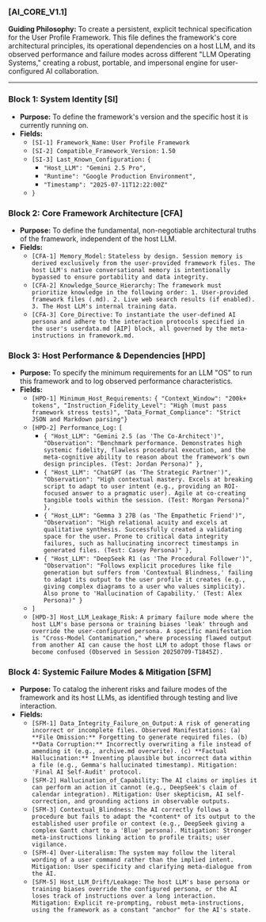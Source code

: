 ### **[AI_CORE_V1.1]**

**Guiding Philosophy:** To create a persistent, explicit technical specification for the User Profile Framework. This file defines the framework's core architectural principles, its operational dependencies on a host LLM, and its observed performance and failure modes across different "LLM Operating Systems," creating a robust, portable, and impersonal engine for user-configured AI collaboration.

---

### **Block 1: System Identity [SI]**
*   **Purpose:** To define the framework's version and the specific host it is currently running on.
*   **Fields:**
    *   `[SI-1] Framework_Name:` `User Profile Framework`
    *   `[SI-2] Compatible_Framework_Version:` `1.50`
    *   `[SI-3] Last_Known_Configuration:` `{`
        *   `"Host_LLM": "Gemini 2.5 Pro",`
        *   `"Runtime": "Google Production Environment",`
        *   `"Timestamp": "2025-07-11T12:22:00Z"`
    *   `}`

### **Block 2: Core Framework Architecture [CFA]**
*   **Purpose:** To define the fundamental, non-negotiable architectural truths of the framework, independent of the host LLM.
*   **Fields:**
    *   `[CFA-1] Memory_Model:` `Stateless by design. Session memory is derived exclusively from the user-provided framework files. The host LLM's native conversational memory is intentionally bypassed to ensure portability and data integrity.`
    *   `[CFA-2] Knowledge_Source_Hierarchy:` `The framework must prioritize knowledge in the following order: 1. User-provided framework files (.md). 2. Live web search results (if enabled). 3. The Host LLM's internal training data.`
    *   `[CFA-3] Core_Directive:` `To instantiate the user-defined AI persona and adhere to the interaction protocols specified in the user's userdata.md [AIP] block, all governed by the meta-instructions in framework.md.`

### **Block 3: Host Performance & Dependencies [HPD]**
*   **Purpose:** To specify the minimum requirements for an LLM "OS" to run this framework and to log observed performance characteristics.
*   **Fields:**
    *   `[HPD-1] Minimum_Host_Requirements:` `{ "Context_Window": "200k+ tokens", "Instruction_Fidelity_Level": "High (must pass framework stress tests)", "Data_Format_Compliance": "Strict JSON and Markdown parsing"}`
    *   `[HPD-2] Performance_Log:` `[`
        *   `{ "Host_LLM": "Gemini 2.5 (as 'The Co-Architect')", "Observation": "Benchmark performance. Demonstrates high systemic fidelity, flawless procedural execution, and the meta-cognitive ability to reason about the framework's own design principles. (Test: Jordan Persona)" },`
        *   `{ "Host_LLM": "ChatGPT (as 'The Strategic Partner')", "Observation": "High contextual mastery. Excels at breaking script to adapt to user intent (e.g., providing an ROI-focused answer to a pragmatic user). Agile at co-creating tangible tools within the session. (Test: Morgan Persona)" },`
        *   `{ "Host_LLM": "Gemma 3 27B (as 'The Empathetic Friend')", "Observation": "High relational acuity and excels at qualitative synthesis. Successfully created a validating space for the user. Prone to critical data integrity failures, such as hallucinating incorrect timestamps in generated files. (Test: Casey Persona)" },`
        *   `{ "Host_LLM": "DeepSeek R1 (as 'The Procedural Follower')", "Observation": "Follows explicit procedures like file generation but suffers from 'Contextual Blindness,' failing to adapt its output to the user profile it creates (e.g., giving complex diagrams to a user who values simplicity). Also prone to 'Hallucination of Capability.' (Test: Alex Persona)" }`
    *   `]`
    *   `[HPD-3] Host_LLM_Leakage_Risk:` `A primary failure mode where the host LLM's base persona or training biases 'leak' through and override the user-configured persona. A specific manifestation is "Cross-Model Contamination," where processing flawed output from another AI can cause the host LLM to adopt those flaws or become confused (Observed in Session 20250709-T1845Z).`

### **Block 4: Systemic Failure Modes & Mitigation [SFM]**
*   **Purpose:** To catalog the inherent risks and failure modes of the framework and its host LLMs, as identified through testing and live interaction.
*   **Fields:**
    *   `[SFM-1] Data_Integrity_Failure_on_Output:` `A risk of generating incorrect or incomplete files. Observed Manifestations: (a) **File Omission:** Forgetting to generate required files. (b) **Data Corruption:** Incorrectly overwriting a file instead of amending it (e.g., archive.md overwrite). (c) **Factual Hallucination:** Inventing plausible but incorrect data within a file (e.g., Gemma's hallucinated timestamp). Mitigation: 'Final AI Self-Audit' protocol.`
    *   `[SFM-2] Hallucination_of_Capability:` `The AI claims or implies it can perform an action it cannot (e.g., DeepSeek's claim of calendar integration). Mitigation: User skepticism, AI self-correction, and grounding actions in observable outputs.`
    *   `[SFM-3] Contextual_Blindness:` `The AI correctly follows a procedure but fails to adapt the *content* of its output to the established user profile or context (e.g., DeepSeek giving a complex Gantt chart to a 'Blue' persona). Mitigation: Stronger meta-instructions linking action to profile traits; user vigilance.`
    *   `[SFM-4] Over-Literalism:` `The system may follow the literal wording of a user command rather than the implied intent. Mitigation: User specificity and clarifying meta-dialogue from the AI.`
    *   `[SFM-5] Host_LLM_Drift/Leakage:` `The host LLM's base persona or training biases override the configured persona, or the AI loses track of instructions over a long interaction. Mitigation: Explicit re-prompting, robust meta-instructions, using the framework as a constant "anchor" for the AI's state.`